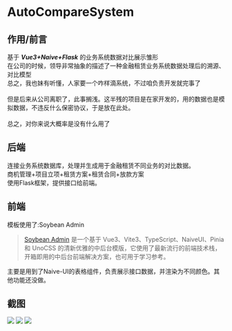 # AutoCompareSystem

## 作用/前言
基于 ***Vue3+Naive+Flask*** 的业务系统数据对比展示雏形<br>
在公司的时候，领导非常抽象的描述了一种金融租赁业务系统数据处理后的溯源、对比模型<br>
总之，我也妹有听懂，人家要一个咋样滴系统，不过咱负责开发就完事了<br>
<br>
但是后来从公司离职了，此事搁浅。这半残的项目是在家开发的，用的数据也是模拟数据，不违反什么保密协议，于是放在此处。
<br>
<br>
总之，对你来说大概率是没有什么用了



## 后端
连接业务系统数据库，处理并生成用于金融租赁不同业务的对比数据。<br>
商机管理+项目立项+租赁方案+租赁合同+放款方案<br>
使用Flask框架，提供接口给前端。<br>



## 前端
模板使用了:Soybean Admin
>[Soybean Admin](https://github.com/honghuangdc/soybean-admin) 是一个基于 Vue3、Vite3、TypeScript、NaiveUI、Pinia 和 UnoCSS 的清新优雅的中后台模版，它使用了最新流行的前端技术栈，开箱即用的中后台前端解决方案，也可用于学习参考。

主要是用到了Naive-UI的表格组件，负责展示接口数据，并渲染为不同颜色。其他功能还没做。

## 截图
![](https://cdn.jsdelivr.net/gh/mmmlllnnn/AutoCompareSystem/1.jpg)
![](https://cdn.jsdelivr.net/gh/mmmlllnnn/AutoCompareSystem/2.jpg)
![](https://cdn.jsdelivr.net/gh/mmmlllnnn/AutoCompareSystem/3.jpg)